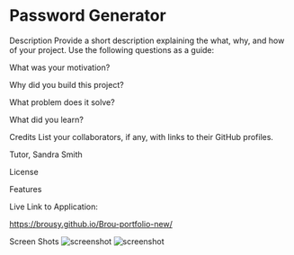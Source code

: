 # Password Generator 


Description
Provide a short description explaining the what, why, and how of your project. Use the following questions as a guide:

What was your motivation? 

<!-- answer -->
Why did you build this project? 
<!-- answer -->
What problem does it solve?
<!-- answer -->
What did you learn?
<!-- answer -->

Credits
List your collaborators, if any, with links to their GitHub profiles.

Tutor, Sandra Smith



License 
<!-- The MIT License (MIT) -->

Features
 <!-- This website generates a password within the certain parameters dictated by the assignment acceptance criteria.  -->

Live Link to Application:
<!-- add url -->
https://brousy.github.io/Brou-portfolio-new/
<!-- add screenshots -->
Screen Shots
![screenshot](./assets/images/screen1.jpg)
![screenshot](./assets/images/screen2.jpg)

